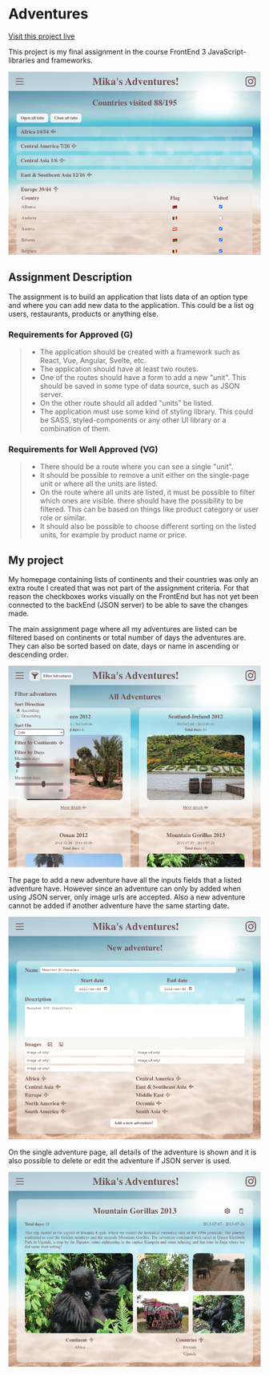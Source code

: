 # **Adventures**

[Visit this project live](https://mikamunterud.github.io/Adventures/)

This project is my final assignment in the course FrontEnd 3 JavaScript-libraries and frameworks.

![Homepage overview](public/images/overview_homepage.png)

## **Assignment Description**

The assignment is to build an application that lists data of an option type and where you can add new data to the application. This could be a list og users, restaurants, products or anything else.

### **Requirements for Approved (G)**

>* The application should be created with a framework such as React, Vue, Angular, Svelte, etc.
>* The application should have at least two routes.
>* One of the routes should have a form to add a new "unit". This should be saved in some type of data source, such as JSON server.
>* On the other route should all added "units" be listed.
>* The application must use some kind of styling library. This could be SASS, styled-components or any other UI library or a combination of them.

### **Requirements for Well Approved (VG)**

>* There should be a route where you can see a single "unit".
>* It should be possible to remove a unit either on the single-page unit or where all the units are listed.
>* On the route where all units are listed, it must be possible to filter which ones are visible. there should have the possibility to be filtered. This can be based on things like product category or user role or similar.
>* It should also be possible to choose different sorting on the listed units, for example by product name or price.

## **My project**

My homepage containing lists of continents and their countries was only an extra route I created that was not part of the assignment criteria.
For that reason the checkboxes works visually on the FrontEnd but has not yet been connected to the backEnd (JSON server) to be able to save the changes made.

The main assignment page where all my adventures are listed can be filtered based on continents or total number of days the adventures are. They can also be sorted based on date, days or name in ascending or descending order.

![All Adventures overview](public/images/overview_all_adventures.png)

The page to add a new adventure have all the inputs fields that a listed adventure have. However since an adventure can only by added when using JSON server, only image urls are accepted. Also a new adventure cannot be added if another adventure have the same starting date.

![Add Adventure overview](public/images/overview_add_adventure.png)

On the single adventure page, all details of the adventure is shown and it is also possible to delete or edit the adventure if JSON server is used.

![Add Adventure overview](public/images/overview_single_adventure.png)
